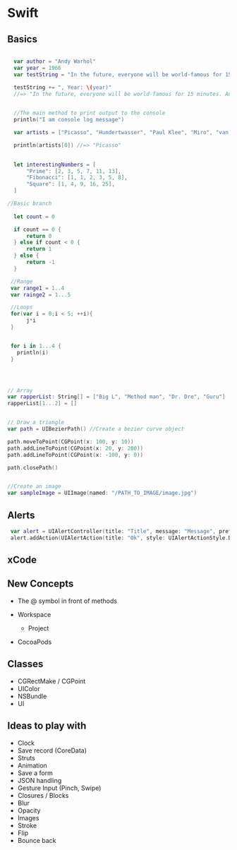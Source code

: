 # Swift

## Basics

```Swift

  var author = "Andy Warhol"
  var year = 1966
  var testString = "In the future, everyone will be world-famous for 15 minutes. Author: \(author)"

  testString += ", Year: \(year)"
  //=> "In the future, everyone will be world-famous for 15 minutes. Author: Andy Warhol, Year: 1966"
  

  //The main method to print output to the console
  println("I am console log message")

  var artists = ["Picasso", "Hundertwasser", "Paul Klee", "Miro", "van Gogh"];

  println(artists[0]) //=> "Picasso"

  
  let interestingNumbers = [
      "Prime": [2, 3, 5, 7, 11, 13],
      "Fibonacci": [1, 1, 2, 3, 5, 8],
      "Square": [1, 4, 9, 16, 25],
  ]

//Basic branch
  
  let count = 0

  if count == 0 {
      return 0
  } else if count < 0 {
      return 1
  } else {
      return -1
  }

 //Range
 var range1 = 1..4
 var rainge2 = 1...5

 //Loops
 for(var i = 0;i < 5; ++i){
      j*i
 }


 for i in 1...4 {
   println(i)
 }




// Array
var rapperList: String[] = ["Big L", "Method man", "Dr. Dre", "Guru"]
rapperList[1...2] = []


// Draw a triangle
var path = UIBezierPath() //Create a bezier curve object

path.moveToPoint(CGPoint(x: 100, y: 10))
path.addLineToPoint(CGPoint(x: 20, y: 200))
path.addLineToPoint(CGPoint(x: -100, y: 0))

path.closePath()


//Create an image
var sampleImage = UIImage(named: "/PATH_TO_IMAGE/image.jpg")

```


## Alerts
```Swift
 var alert = UIAlertController(title: "Title", message: "Message", preferredStyle: UIAlertControllerStyle.Alert)
 alert.addAction(UIAlertAction(title: "Ok", style: UIAlertActionStyle.Default, handler: nil))


```

## xCode

## New Concepts
  * The @ symbol in front of methods
  
  * Workspace
    * Project
  * CocoaPods


## Classes
  * CGRectMake / CGPoint
  * UIColor
  * NSBundle
  * UI

## Ideas to play with
* Clock
* Save record (CoreData)
* Struts
* Animation
* Save a form
* JSON handling
* Gesture Input (Pinch, Swipe)
* Closures / Blocks
* Blur
* Opacity
* Images
* Stroke
* Flip
* Bounce back

